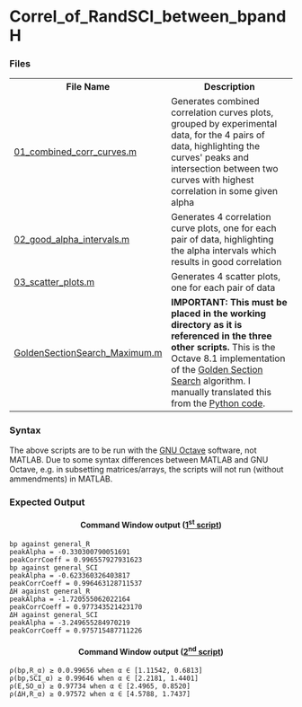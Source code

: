 # Correl_of_RandSCI_between_bpandH
<h3>Files</h3>
<table>
  <tr><th>File Name</th><th>Description</th></tr>
  <tr><td><a href=01_combined_corr_curves.m>01_combined_corr_curves.m</a></td><td>Generates combined correlation curves plots, grouped by experimental data, for the 4 pairs of data, highlighting the curves' peaks and intersection between two curves with highest correlation in some given alpha</td></tr>
  <tr><td><a href=02_good_alpha_intervals.m>02_good_alpha_intervals.m</a></td><td>Generates 4 correlation curve plots, one for each pair of data, highlighting the alpha intervals which results in good correlation</td></tr>
  <tr><td><a href=03_scatter_plots.m>03_scatter_plots.m</a></td><td>Generates 4 scatter plots, one for each pair of data</td></tr>
  <tr><td><a href=GoldenSectionSearch_Maximum.m>GoldenSectionSearch_Maximum.m</a></td><td><b>IMPORTANT: This must be placed in the working directory as it is referenced in the three other scripts.</b> This is the Octave 8.1 implementation of the <a href="https://en.wikipedia.org/wiki/Golden-section_search">Golden Section Search</a> algorithm. I manually translated this from the <a href="https://en.wikipedia.org/wiki/Golden-section_search">Python code</a>.</td></tr>
</table>
<h3>Syntax</h3>
<p>The above scripts are to be run with the <a href=https://octave.org/>GNU Octave</a> software, not MATLAB. Due to some syntax differences between MATLAB and GNU Octave, e.g. in subsetting matrices/arrays, the scripts will not run (without ammendments) in MATLAB.</p>
<h3>Expected Output</h3>
<h4 align=center>Command Window output (<a href=01_combined_corr_curves.m>1<sup>st</sup> script</a>)</h4>

```
bp against general_R
peakAlpha = -0.330300790051691
peakCorrCoeff = 0.996557927931623
bp against general_SCI
peakAlpha = -0.623360326403817
peakCorrCoeff = 0.996463128711537
ΔH against general_R
peakAlpha = -1.720555062022164
peakCorrCoeff = 0.977343521423170
ΔH against general_SCI
peakAlpha = -3.249655284970219
peakCorrCoeff = 0.975715487711226

```

<h4 align=center>Command Window output (<a href=01_combined_corr_curves.m>2<sup>nd</sup> script</a>)</h4>

```
ρ(bp,R_α) ≥ 0.0.99656 when α ∈ [1.11542, 0.6813]
ρ(bp,SCI_α) ≥ 0.99646 when α ∈ [2.2181, 1.4401]
ρ(E,SO_α) ≥ 0.97734 when α ∈ [2.4965, 0.8520]
ρ(ΔH,R_α) ≥ 0.97572 when α ∈ [4.5788, 1.7437]

```
